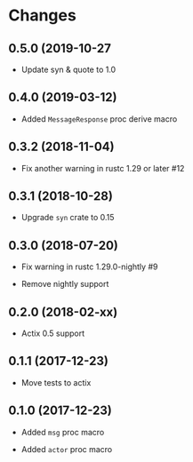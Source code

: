 # Changes

## 0.5.0 (2019-10-27

* Update syn & quote to 1.0

## 0.4.0 (2019-03-12)

* Added `MessageResponse` proc derive macro

## 0.3.2 (2018-11-04)

* Fix another warning in rustc 1.29 or later #12

## 0.3.1 (2018-10-28)

* Upgrade `syn` crate to 0.15

## 0.3.0 (2018-07-20)

* Fix warning in rustc 1.29.0-nightly #9

* Remove nightly support


## 0.2.0 (2018-02-xx)

* Actix 0.5 support

## 0.1.1 (2017-12-23)

* Move tests to actix

## 0.1.0 (2017-12-23)

* Added `msg` proc macro

* Added `actor` proc macro
